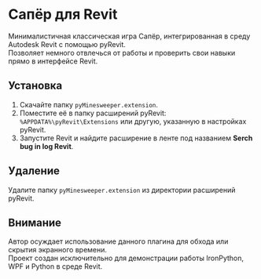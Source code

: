 # Сапёр для Revit

Минималистичная классическая игра Сапёр, интегрированная в среду Autodesk Revit с помощью pyRevit.  
Позволяет немного отвлечься от работы и проверить свои навыки прямо в интерфейсе Revit.

## Установка

1. Скачайте папку `pyMinesweeper.extension`.  
2. Поместите её в папку расширений pyRevit:  
   `%APPDATA%\pyRevit\Extensions` или другую, указанную в настройках pyRevit.  
3. Запустите Revit и найдите расширение в ленте под названием **Serch bug in log Revit**.


## Удаление

Удалите папку `pyMinesweeper.extension` из директории расширений pyRevit.

## Внимание

Автор осуждает использование данного плагина для обхода или скрытия экранного времени.  
Проект создан исключительно для демонстрации работы IronPython, WPF и Python в среде Revit.
